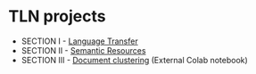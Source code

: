 # TLN projects

 - SECTION I - [Language Transfer](/LanguageTransfer)
 - SECTION II - [Semantic Resources](/SemanticResources)
 - SECTION III - [Document clustering](https://colab.research.google.com/drive/1-boUpViKAyYOiaI3BhOtEcl6qME258_b?usp=sharing) (External Colab notebook)
